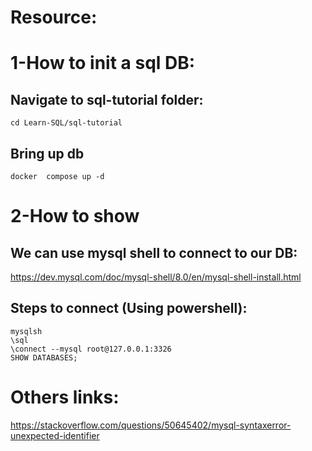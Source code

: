 # Resource:

# 1-How to init a sql DB:
## Navigate to sql-tutorial folder:
`cd Learn-SQL/sql-tutorial`
## Bring up db
`docker  compose up -d`

# 2-How to show 
## We can use mysql shell to connect to our DB:
https://dev.mysql.com/doc/mysql-shell/8.0/en/mysql-shell-install.html
## Steps to connect (Using powershell):
```
mysqlsh
\sql
\connect --mysql root@127.0.0.1:3326
SHOW DATABASES;
```
# Others links:
https://stackoverflow.com/questions/50645402/mysql-syntaxerror-unexpected-identifier
